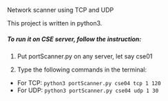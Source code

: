 Network scanner using TCP and UDP

This project is written in python3. 

##### To run it on CSE server, follow the instruction:
1. Put portScanner.py on any server, let say cse01

2. Type the following commands in the terminal:
* For TCP:
 ```python3 portScanner.py cse04 tcp 1 120```
* For UDP:
 ```python3 portScanner.py cse04 udp 1 30```



